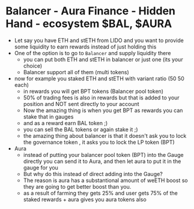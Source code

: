 # Balancer - Aura Finance - Hidden Hand - ecosystem $BAL, $AURA
- Let say you have ETH and stETH from LIDO and you want to provide some liquidity to earn rewards instead of just holding this
- One of the option is to go to `Balancer` and supply liquidity there
    - you can put both ETH and stETH in balancer or just one (its your choice) 
    - Balancer support all of them (multi tokens)
- now for example you staked ETH and stETH with variant ratio (50 50 each)
    - in rewards you will get BPT tokens (Balancer pool token)
    - 50% of trading fees is also in rewards but that is added to your position and NOT sent directly to your account
    - Now the amazing thing is when you get BPT as rewards you can stake that in gauges
    - and as a reward earn BAL token ;)
    - you can sell the BAL tokens or again stake it ;)
    - the amazing thing about balancer is that it doesn't ask you to lock the governance token , it asks you to lock the LP token (BPT) 
- Aura
    - instead of putting your balancer pool token (BPT) into the Gauge directly you can send it to Aura, and then let aura to put it in the gauge for you
    - But why do this instead of direct adding into the Gauge?
    - The reason is aura has a substantional amount of weETH boost so they are going to get better boost than you.
    - as a result of farming they gets 25% and user gets 75% of the staked rewards + aura gives you aura tokens also